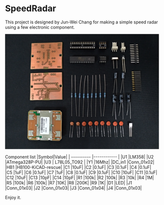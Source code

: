 # SpeedRadar

This project is designed by Jun-Wei Chang for making a simple speed radar using a few electronic component.

![image](https://github.com/jwchang418/SpeedRadar/blob/master/Fig1.jpg)

Component list
|Symbol|Value|
| ---------- |------------ |
|U1	|LM358|
|U2	|ATmega328P-PU|
|U3	| L78L05_TO92 |
|Y1	|16Mhz|
|DC_in1 |Conn_01x02|
|HB1 |HB100-KiCAD-rescue|
|C1	|10uF|
|C2	|0.1uF|
|C3	|0.1uF|
|C4	|0.1uF|
|C5	|1uF|
|C6	|0.1uF|
|C7	|1uF|
|C8	|0.1uF|
|C9	|0.1uF|
|C10	|10uF|
|C11	|0.1uF|
|C12	|10uF|
|C13	|10pF|
|C14	|10pF|
|R1	|100k|
|R2	|100k|
|R3	|10k|
|R4	|1M|
|R5	|100k|
|R6	|100k|
|R7	|10K|
|R8	|200K|
|R9	|1K|
|D1	|LED|
|J1	|Conn_01x03|
|J2	|Conn_01x03|
|J3	|Conn_01x04|
|J4	|Conn_01x03|

Enjoy it.
